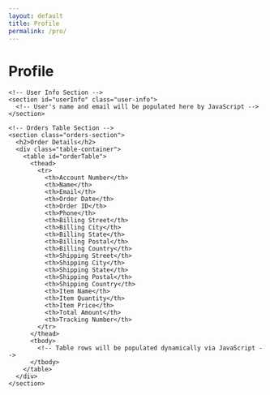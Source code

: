 ```yaml
---
layout: default
title: Profile
permalink: /pro/
---
```


# Profile



    <!-- User Info Section -->
    <section id="userInfo" class="user-info">
      <!-- User's name and email will be populated here by JavaScript -->
    </section>

    <!-- Orders Table Section -->
    <section class="orders-section">
      <h2>Order Details</h2>
      <div class="table-container">
        <table id="orderTable">
          <thead>
            <tr>
              <th>Account Number</th>
              <th>Name</th>
              <th>Email</th>
              <th>Order Date</th>
              <th>Order ID</th>
              <th>Phone</th>
              <th>Billing Street</th>
              <th>Billing City</th>
              <th>Billing State</th>
              <th>Billing Postal</th>
              <th>Billing Country</th>
              <th>Shipping Street</th>
              <th>Shipping City</th>
              <th>Shipping State</th>
              <th>Shipping Postal</th>
              <th>Shipping Country</th>
              <th>Item Name</th>
              <th>Item Quantity</th>
              <th>Item Price</th>
              <th>Total Amount</th>
              <th>Tracking Number</th>
            </tr>
          </thead>
          <tbody>
            <!-- Table rows will be populated dynamically via JavaScript -->
          </tbody>
        </table>
      </div>
    </section>


<script>
  document.addEventListener("DOMContentLoaded", function () {
  const loggedInUserEmail = localStorage.getItem("loggedInUserEmail");

  if (!loggedInUserEmail) {
    // Redirect to login page if the user is not logged in
    window.location.href = "/login.html";
    return;
  }

  // Display user information
  document.getElementById("userInfo").innerHTML = `
    <p>Welcome, ${loggedInUserEmail}!</p>
  `;

  // Fetch and display user orders
  fetchUserOrders(loggedInUserEmail);
});

function fetchUserOrders(email) {
  const tableBody = document.querySelector("#orderTable tbody");

  // Fetch the orders JSON
  fetch("https://raw.githubusercontent.com/m-cochran/Randomerr/main/orders.json")
    .then(response => {
      if (!response.ok) throw new Error(`HTTP error! status: ${response.status}`);
      return response.json();
    })
    .then(data => {
      // Filter orders for the logged-in user
      const userOrders = data.filter(order => order.Email === email);

      if (userOrders.length > 0) {
        userOrders.forEach(order => {
          const row = document.createElement("tr");
          row.innerHTML = `
            <td>${order["Account Number"] || "N/A"}</td>
            <td>${order["Name"] || "N/A"}</td>
            <td>${order["Email"] || "N/A"}</td>
            <td>${order["Order Date"] || "N/A"}</td>
            <td>${order["Order ID"] || "N/A"}</td>
            <td>${order["Phone"] || "N/A"}</td>
            <td>${order["Billing Street"] || "N/A"}</td>
            <td>${order["Billing City"] || "N/A"}</td>
            <td>${order["Billing State"] || "N/A"}</td>
            <td>${order["Billing Postal"] || "N/A"}</td>
            <td>${order["Billing Country"] || "N/A"}</td>
            <td>${order["Shipping Street"] || "N/A"}</td>
            <td>${order["Shipping City"] || "N/A"}</td>
            <td>${order["Shipping State"] || "N/A"}</td>
            <td>${order["Shipping Postal"] || "N/A"}</td>
            <td>${order["Shipping Country"] || "N/A"}</td>
            <td>${order["Item Name"] || "N/A"}</td>
            <td>${order["Item Quantity"] || "N/A"}</td>
            <td>$${order["Item Price"] || "N/A"}</td>
            <td>$${order["Total Amount"] || "N/A"}</td>
            <td>${order["Tracking Number"] || "N/A"}</td>
          `;
          tableBody.appendChild(row);
        });
      } else {
        tableBody.innerHTML = `
          <tr>
            <td colspan="21" style="text-align: center;">No orders found for this user.</td>
          </tr>
        `;
      }
    })
    .catch(error => {
      console.error("Error fetching orders:", error);
      tableBody.innerHTML = `
        <tr>
          <td colspan="21" style="text-align: center;">Error loading data.</td>
        </tr>
      `;
    });
}

</script>

